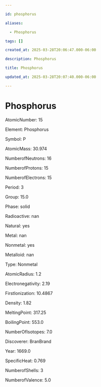 ```yaml
---

id: phosphorus

aliases:

  - Phosphorus

tags: []

created_at: 2025-03-28T20:06:47.000-06:00

description: Phosphorus

title: Phosphorus

updated_at: 2025-03-28T20:07:40.000-06:00

---
```




# Phosphorus

AtomicNumber: 15

Element: Phosphorus

Symbol: P

AtomicMass: 30.974

NumberofNeutrons: 16

NumberofProtons: 15

NumberofElectrons: 15

Period: 3

Group: 15.0

Phase: solid

Radioactive: nan

Natural: yes

Metal: nan

Nonmetal: yes

Metalloid: nan

Type: Nonmetal

AtomicRadius: 1.2

Electronegativity: 2.19

FirstIonization: 10.4867

Density: 1.82

MeltingPoint: 317.25

BoilingPoint: 553.0

NumberOfIsotopes: 7.0

Discoverer: BranBrand

Year: 1669.0

SpecificHeat: 0.769

NumberofShells: 3

NumberofValence: 5.0

